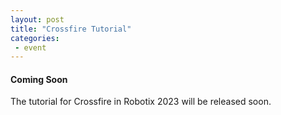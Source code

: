 ```yaml
---
layout: post
title: "Crossfire Tutorial"
categories:
 - event
---
```


<!-- #### Crossfire -->

#### Coming Soon

The tutorial for Crossfire in Robotix 2023 will be released soon.